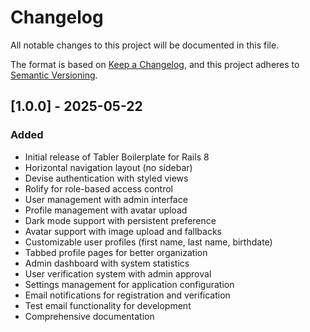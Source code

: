 # Changelog

All notable changes to this project will be documented in this file.

The format is based on [Keep a Changelog](https://keepachangelog.com/en/1.0.0/),
and this project adheres to [Semantic Versioning](https://semver.org/spec/v2.0.0.html).

## [1.0.0] - 2025-05-22

### Added
- Initial release of Tabler Boilerplate for Rails 8
- Horizontal navigation layout (no sidebar)
- Devise authentication with styled views
- Rolify for role-based access control
- User management with admin interface
- Profile management with avatar upload
- Dark mode support with persistent preference
- Avatar support with image upload and fallbacks
- Customizable user profiles (first name, last name, birthdate)
- Tabbed profile pages for better organization
- Admin dashboard with system statistics
- User verification system with admin approval
- Settings management for application configuration
- Email notifications for registration and verification
- Test email functionality for development
- Comprehensive documentation